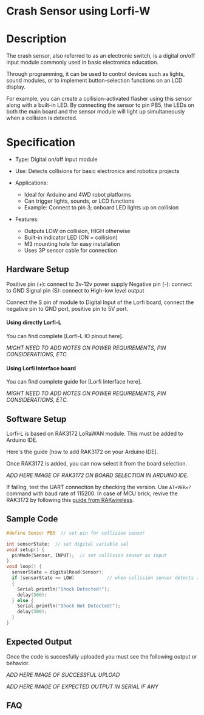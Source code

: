 # Crash Sensor using Lorfi-W

# Description

The crash sensor, also referred to as an electronic switch, is a digital on/off input module commonly used in basic electronics education.

Through programming, it can be used to control devices such as lights, sound modules, or to implement button-selection functions on an LCD display.

For example, you can create a collision-activated flasher using this sensor along with a built-in LED. By connecting the sensor to pin PB5, the LEDs on both the main board and the sensor module will light up simultaneously when a collision is detected.

# Specification

- Type: Digital on/off input module
- Use: Detects collisions for basic electronics and robotics projects
- Applications:
  - Ideal for Arduino and 4WD robot platforms
  - Can trigger lights, sounds, or LCD functions
  - Example: Connect to pin 3; onboard LED lights up on collision

- Features:
  - Outputs LOW on collision, HIGH otherwise
  - Built-in indicator LED (ON = collision)
  - M3 mounting hole for easy installation
  - Uses 3P sensor cable for connection

## Hardware Setup

Positive pin (+): connect to 3v-12v power supply
Negative pin (-): connect to GND
Signal pin (S): connect to High-low level output

Connect the S pin of module to Digital Input of the Lorfi board, connect the negative pin to GND port, positive pin to 5V port.

#### Using directly Lorfi-L

You can find complete [Lorfi-L IO pinout here].

*MIGHT NEED TO ADD NOTES ON POWER REQUIREMENTS, PIN CONSIDERATIONS, ETC.*

#### Using Lorfi Interface board

You can find complete guide for [Lorfi Interface here].

*MIGHT NEED TO ADD NOTES ON POWER REQUIREMENTS, PIN CONSIDERATIONS, ETC.*

## Software Setup

Lorfi-L is based on RAK3172 LoRaWAN module. This must be added to Arduino IDE.

Here's the guide [how to add RAK3172 on your Arduino IDE].

Once RAK3172 is added, you can now select it from the board selection.

*ADD HERE IMAGE OF RAK3172 ON BOARD SELECTION IN ARDUINO IDE.*

If failing, test the UART connection by checking the version. Use `AT+VER=?` command with baud rate of 115200. In case of MCU brick, revive the RAK3172 by following this [guide from RAKwireless](https://learn.rakwireless.com/hc/en-us/articles/26687606549911-How-To-Guide-STM32CubeProgrammer-for-RAK-Modules).

## **Sample Code**
```c
#define Sensor PB5  // set pin for collision sensor

int sensorState;  // set digital variable val
void setup() {
  pinMode(Sensor, INPUT);  // set collision sensor as input
}
void loop() {
  sensorState = digitalRead(Sensor);
  if (sensorState == LOW)            // when collision sensor detects a signal, it prints its instance.
  {
    Serial.println("Shock Detected!");
    delay(500);
  } else {
    Serial.println("Shock Not Detected!");
    delay(500);
  }
}
```

## Expected Output

Once the code is succesfully uploaded you must see the following output or behavior.

*ADD HERE IMAGE OF SUCCESSFUL UPLOAD*

*ADD HERE IMAGE OF EXPECTED OUTPUT IN SERIAL IF ANY*

## FAQ

